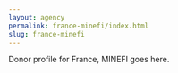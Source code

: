 ```yaml
---
layout: agency
permalink: france-minefi/index.html
slug: france-minefi
---
```


Donor profile for France, MINEFI goes here.
